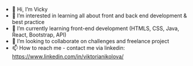 - 👋 Hi, I’m Vicky
- 👀 I’m interested in learning all about front and back end development & best practice
- 🌱 I’m currently learning front-end development (HTMLS, CSS, Java, React, Bootstrap, API)
- 💞️ I’m looking to collaborate on challenges and freelance project
- 📫 How to reach me - contact me via linkedin: https://www.linkedin.com/in/viktorianikolova/

<!---
viki3612/viki3612 is a ✨ special ✨ repository because its `README.md` (this file) appears on your GitHub profile.
You can click the Preview link to take a look at your changes.
--->

